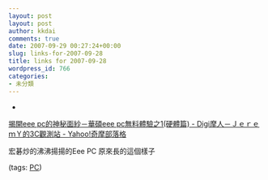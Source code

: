 ```yaml
---
layout: post
layout: post
author: kkdai
comments: true
date: 2007-09-29 00:27:24+00:00
slug: links-for-2007-09-28
title: links for 2007-09-28
wordpress_id: 766
categories:
- 未分類
---
```



	
  * 
		

[揭開eee pc的神秘面紗－華碩eee pc無料體驗之1(硬體篇) - Digi摩人－ＪｅｒｅｍＹ的3C觀測站 - Yahoo!奇摩部落格](http://tw.myblog.yahoo.com/jeremy-3c/article?mid=9675&prev=-1&next=9649)


		

宏碁炒的沸沸揚揚的Eee PC 原來長的這個樣子


		

(tags: [PC](http://del.icio.us/kkdai/PC))


	



